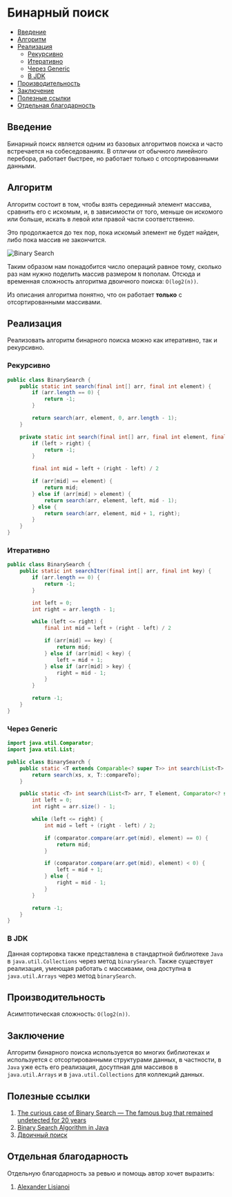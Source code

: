 # Бинарный поиск

- [Введение](#введение)
- [Алгоритм](#алгоритм)
- [Реализация](#реализация)
    - [Рекурсивно](#рекурсивно)
    - [Итеративно](#итеративно)
    - [Через Generic](#через-generic)
    - [В JDK](#в-jdk)
- [Производительность](#производительность)
- [Заключение](#заключение)
- [Полезные ссылки](#полезные-ссылки)
- [Отдельная благодарность](#отдельная-благодарность)

## Введение

Бинарный поиск является одним из базовых алгоритмов поиска и часто встречается на собеседованиях.
В отличии от обычного линейного перебора, работает быстрее, но работает только с отсортированными данными.

## Алгоритм

Алгоритм состоит в том, чтобы взять серединный элемент массива, сравнить его с искомым, и, в зависимости от того, меньше он искомого или больше,
искать в левой или правой части соответственно.

Это продолжается до тех пор, пока искомый элемент не будет найден, либо пока массив не закончится.

![Binary Search](../../images/algorithms/search/binary/binary_search.gif)

Таким образом нам понадобится число операций равное тому, сколько раз нам нужно поделить массив размером `N` пополам.
Отсюда и временная сложность алгоритма двоичного поиска: `O(log2(n))`.

Из описания алгоритма понятно, что он работает **только** с отсортированными массивами.

## Реализация

Реализовать алгоритм бинарного поиска можно как итеративно, так и рекурсивно.

### Рекурсивно

```java
public class BinarySearch {
    public static int search(final int[] arr, final int element) {
        if (arr.length == 0) {
            return -1;
        }

        return search(arr, element, 0, arr.length - 1);
    }

    private static int search(final int[] arr, final int element, final int left, final int right) {
        if (left > right) {
            return -1;
        }

        final int mid = left + (right - left) / 2

        if (arr[mid] == element) {
            return mid;
        } else if (arr[mid] > element) {
            return search(arr, element, left, mid - 1);
        } else {
            return search(arr, element, mid + 1, right);
        }
    }
}
```

### Итеративно

```java
public class BinarySearch {
    public static int searchIter(final int[] arr, final int key) {
        if (arr.length == 0) {
            return -1;
        }

        int left = 0;
        int right = arr.length - 1;

        while (left <= right) {
            final int mid = left + (right - left) / 2

            if (arr[mid] == key) {
                return mid;
            } else if (arr[mid] < key) {
                left = mid + 1;
            } else if (arr[mid] > key) {
                right = mid - 1;
            }
        }

        return -1;
    }
}
```

### Через Generic

```java
import java.util.Comparator;
import java.util.List;

public class BinarySearch {
    public static <T extends Comparable<? super T>> int search(List<T> xs, T x) {
        return search(xs, x, T::compareTo);
    }

    public static <T> int search(List<T> arr, T element, Comparator<? super T> comparator) {
        int left = 0;
        int right = arr.size() - 1;

        while (left <= right) {
            int mid = left + (right - left) / 2;

            if (comparator.compare(arr.get(mid), element) == 0) {
                return mid;
            }

            if (comparator.compare(arr.get(mid), element) < 0) {
                left = mid + 1;
            } else {
                right = mid - 1;
            }
        }

        return -1;
    }
}
```

### В JDK

Данная сортировка также представлена в стандартной библиотеке `Java` в `java.util.Collections` через метод `binarySearch`.
Также существует реализация, умеющая работать с массивами, она доступна в `java.util.Arrays` через метод `binarySearch`.

## Производительность

Асимптотическая сложность: `O(log2(n))`.

## Заключение

Алгоритм бинарного поиска используется во многих библиотеках и используется с отсортированными структурами данных, в частности, в `Java` уже есть его реализация, досутпная для массивов в `java.util.Arrays` и в `java.util.Collections` для коллекций данных.

## Полезные ссылки

1. [The curious case of Binary Search — The famous bug that remained undetected for 20 years](https://thebittheories.com/the-curious-case-of-binary-search-the-famous-bug-that-remained-undetected-for-20-years-973e89fc212)
2. [Binary Search Algorithm in Java](https://www.baeldung.com/java-binary-search)
3. [Двоичный поиск](https://ru.wikipedia.org/wiki/%D0%94%D0%B2%D0%BE%D0%B8%D1%87%D0%BD%D1%8B%D0%B9_%D0%BF%D0%BE%D0%B8%D1%81%D0%BA)

## Отдельная благодарность

Отдельную благодарность за ревью и помощь автор хочет выразить:

1. [Alexander Lisianoi](https://github.com/alisianoi)
